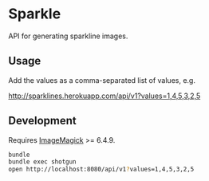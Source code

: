 # Sparkle

API for generating sparkline images.

## Usage

Add the values as a comma-separated list of values, e.g.

http://sparklines.herokuapp.com/api/v1?values=1,4,5,3,2,5

## Development

Requires [ImageMagick](http://www.imagemagick.org/) >= 6.4.9.

```bash
bundle
bundle exec shotgun
open http://localhost:8080/api/v1?values=1,4,5,3,2,5
```
